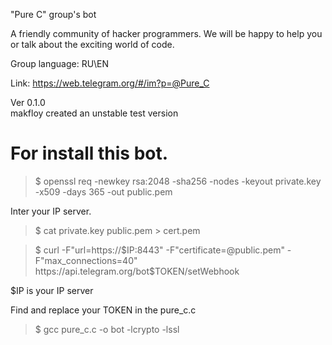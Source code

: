 "Pure C" group's bot

A friendly community of hacker programmers. We will be happy to help you or talk about the exciting world of code.

Group language: RU\EN

Link: https://web.telegram.org/#/im?p=@Pure_C

Ver 0.1.0         
makfloy created an unstable test version

# For install this bot.

>$ openssl req -newkey rsa:2048 -sha256 -nodes -keyout private.key -x509 -days 365 -out public.pem

Inter your IP server.

>$ cat private.key public.pem > cert.pem

>$ curl  -F"url=https://$IP:8443" -F"certificate=@public.pem" -F"max_connections=40" https://api.telegram.org/bot$TOKEN/setWebhook

$IP is your IP server

Find and replace your TOKEN in the pure_c.c

>$ gcc pure_c.c -o bot -lcrypto -lssl

